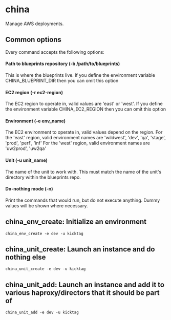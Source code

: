 china
=====

Manage AWS deployments.

## Common options
Every command accepts the following options:

#### Path to blueprints repository (-b /path/to/blueprints)
This is where the blueprints live. 
If you define the environment variable CHINA\_BLUEPRINT\_DIR then you can omit this option

#### EC2 region (-r ec2-region)
The EC2 region to operate in, valid values are 'east' or 'west'. 
If you define the environment variable CHINA\_EC2\_REGION then you can omit this option

#### Environment (-e env_name)
The EC2 environment to operate in, valid values depend on the region.
For the 'east' region, valid environment names are 'wildwest', 'dev', 'qa', 'stage', 'prod', 'perf', 'inf'
For the 'west' region, valid environment names are 'uw2prod', 'uw2qa'

#### Unit (-u unit_name)
The name of the unit to work with. This must match the name of the unit's directory within the blueprints repo.

#### Do-nothing mode (-n)
Print the commands that would run, but do not execute anything. Dummy values will be shown where necessary.

## china_env_create: Initialize an environment

    china_env_create -e dev -u kicktag

## china_unit_create: Launch an instance and do nothing else

    china_unit_create -e dev -u kicktag

## china_unit_add: Launch an instance and add it to various haproxy/directors that it should be part of

    china_unit_add -e dev -u kicktag

